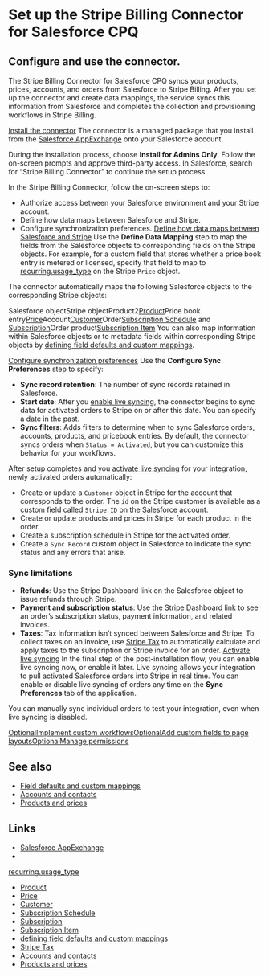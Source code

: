 # Set up the Stripe Billing Connector for Salesforce CPQ

## Configure and use the connector.

The Stripe Billing Connector for Salesforce CPQ syncs your products, prices,
accounts, and orders from Salesforce to Stripe Billing. After you set up the
connector and create data mappings, the service syncs this information from
Salesforce and completes the collection and provisioning workflows in Stripe
Billing.

[Install the
connector](https://docs.stripe.com/connectors/salesforce-cpq/setup#install-connector)
The connector is a managed package that you install from the [Salesforce
AppExchange](https://appexchange.salesforce.com/appxListingDetail?listingId=a0N3A00000FOm4xUAD)
onto your Salesforce account.

During the installation process, choose **Install for Admins Only**. Follow the
on-screen prompts and approve third-party access. In Salesforce, search for
“Stripe Billing Connector” to continue the setup process.

In the Stripe Billing Connector, follow the on-screen steps to:

- Authorize access between your Salesforce environment and your Stripe account.
- Define how data maps between Salesforce and Stripe.
- Configure synchronization preferences.
[Define how data maps between Salesforce and
Stripe](https://docs.stripe.com/connectors/salesforce-cpq/setup#data-map)
Use the **Define Data Mapping** step to map the fields from the Salesforce
objects to corresponding fields on the Stripe objects. For example, for a custom
field that stores whether a price book entry is metered or licensed, specify
that field to map to
[recurring.usage_type](https://docs.stripe.com/api/prices/object#price_object-recurring-usage_type)
on the Stripe `Price` object.

The connector automatically maps the following Salesforce objects to the
corresponding Stripe objects:

Salesforce objectStripe
objectProduct2[Product](https://docs.stripe.com/api/products/object)Price book
entry[Price](https://docs.stripe.com/api/prices/object)Account[Customer](https://docs.stripe.com/api/customers/object)Order[Subscription
Schedule](https://docs.stripe.com/api/subscription_schedules/object) and
[Subscription](https://docs.stripe.com/api/subscriptions/object)Order
product[Subscription
Item](https://docs.stripe.com/api/subscription_items/object)
You can also map information within Salesforce objects or to metadata fields
within corresponding Stripe objects by [defining field defaults and custom
mappings](https://docs.stripe.com/connectors/salesforce-cpq/field-mappings).

[Configure synchronization
preferences](https://docs.stripe.com/connectors/salesforce-cpq/setup#preferences)
Use the **Configure Sync Preferences** step to specify:

- **Sync record retention**: The number of sync records retained in Salesforce.
- **Start date**: After you [enable live
syncing](https://docs.stripe.com/connectors/salesforce-cpq/setup#activate-syncing),
the connector begins to sync data for activated orders to Stripe on or after
this date. You can specify a date in the past.
- **Sync filters**: Adds filters to determine when to sync Salesforce orders,
accounts, products, and pricebook entries. By default, the connector syncs
orders when `Status = Activated`, but you can customize this behavior for your
workflows.

After setup completes and you [activate live
syncing](https://docs.stripe.com/connectors/salesforce-cpq/setup#activate-syncing)
for your integration, newly activated orders automatically:

- Create or update a `Customer` object in Stripe for the account that
corresponds to the order. The `id` on the Stripe customer is available as a
custom field called `Stripe ID` on the Salesforce account.
- Create or update products and prices in Stripe for each product in the order.
- Create a subscription schedule in Stripe for the activated order.
- Create a `Sync Record` custom object in Salesforce to indicate the sync status
and any errors that arise.

### Sync limitations

- **Refunds**: Use the Stripe Dashboard link on the Salesforce object to issue
refunds through Stripe.
- **Payment and subscription status**: Use the Stripe Dashboard link to see an
order’s subscription status, payment information, and related invoices.
- **Taxes**: Tax information isn’t synced between Salesforce and Stripe. To
collect taxes on an invoice, use [Stripe Tax](https://docs.stripe.com/tax) to
automatically calculate and apply taxes to the subscription or Stripe invoice
for an order.
[Activate live
syncing](https://docs.stripe.com/connectors/salesforce-cpq/setup#activate-syncing)
In the final step of the post-installation flow, you can enable live syncing
now, or enable it later. Live syncing allows your integration to pull activated
Salesforce orders into Stripe in real time. You can enable or disable live
syncing of orders any time on the **Sync Preferences** tab of the application.

You can manually sync individual orders to test your integration, even when live
syncing is disabled.

[OptionalImplement custom
workflows](https://docs.stripe.com/connectors/salesforce-cpq/setup#custom-workflows)[OptionalAdd
custom fields to page
layouts](https://docs.stripe.com/connectors/salesforce-cpq/setup#page-layouts)[OptionalManage
permissions](https://docs.stripe.com/connectors/salesforce-cpq/setup#manage-permissions)
## See also

- [Field defaults and custom
mappings](https://docs.stripe.com/connectors/salesforce-cpq/field-mappings)
- [Accounts and
contacts](https://docs.stripe.com/connectors/salesforce-cpq/accounts-contacts)
- [Products and
prices](https://docs.stripe.com/connectors/salesforce-cpq/products-prices)

## Links

- [Salesforce
AppExchange](https://appexchange.salesforce.com/appxListingDetail?listingId=a0N3A00000FOm4xUAD)
-
[recurring.usage_type](https://docs.stripe.com/api/prices/object#price_object-recurring-usage_type)
- [Product](https://docs.stripe.com/api/products/object)
- [Price](https://docs.stripe.com/api/prices/object)
- [Customer](https://docs.stripe.com/api/customers/object)
- [Subscription
Schedule](https://docs.stripe.com/api/subscription_schedules/object)
- [Subscription](https://docs.stripe.com/api/subscriptions/object)
- [Subscription Item](https://docs.stripe.com/api/subscription_items/object)
- [defining field defaults and custom
mappings](https://docs.stripe.com/connectors/salesforce-cpq/field-mappings)
- [Stripe Tax](https://docs.stripe.com/tax)
- [Accounts and
contacts](https://docs.stripe.com/connectors/salesforce-cpq/accounts-contacts)
- [Products and
prices](https://docs.stripe.com/connectors/salesforce-cpq/products-prices)
